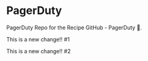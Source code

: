 # PagerDuty
PagerDuty Repo for the Recipe GitHub - PagerDuty :dancer:.

This is a new change!! #1

This is a new change!! #2
